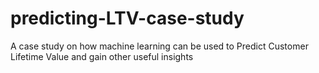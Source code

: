 # predicting-LTV-case-study
A case study on how machine learning can be used to Predict Customer Lifetime Value and gain other useful insights
